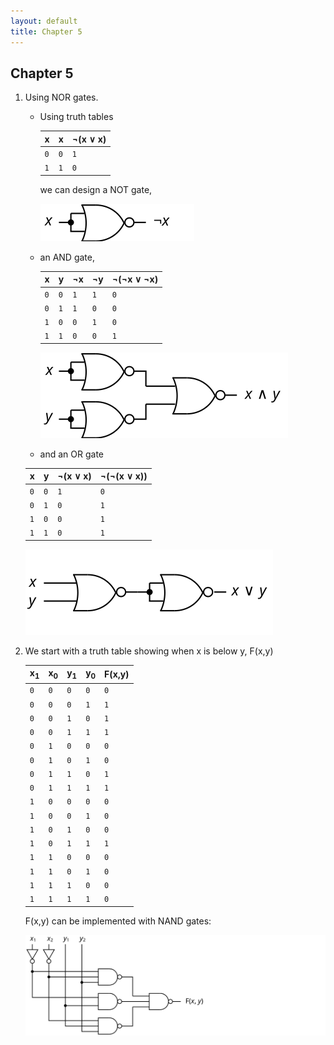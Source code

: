 ```yaml
---
layout: default
title: Chapter 5
---
```


## Chapter 5

1.  Using NOR gates.
    * Using truth tables
        
        |  x  |  x  | &not;(x &or; x) |
        |-----|-----|-----------------|
        | `0` | `0` |        `1`      |
        | `1` | `1` |        `0`      |
        
        we can design a NOT gate,

        ![](./assets/images/ch_05/NOT_from_NOR.svg)

    * an AND gate,

        |  x  |  y  | &not;x | &not;y | &not;(&not;x &or; &not;x) |
        |-----|-----|--------|--------|---------------------------|
        | `0` | `0` |  `1`   |  `1`   |            `0`            |
        | `0` | `1` |  `1`   |  `0`   |            `0`            |
        | `1` | `0` |  `0`   |  `1`   |            `0`            |
        | `1` | `1` |  `0`   |  `0`   |            `1`            |
       
        ![](./assets/images/ch_05/AND_from_NOR.svg)
    
    * and an OR gate

     |  x  |  y  | &not;(x &or; x) | &not;(&not;(x &or; x)) |
     |-----|-----|-----------------|------------------------|
     | `0` | `0` |       `1`       |          `0`           |
     | `0` | `1` |       `0`       |          `1`           |
     | `1` | `0` |       `0`       |          `1`           |
     | `1` | `1` |       `0`       |          `1`           |
        
     ![](./assets/images/ch_05/OR_from_NOR.svg)
    
2. We start with a truth table showing when x is below y, F(x,y)

    |x<sub>1</sub>|x<sub>0</sub>|y<sub>1</sub>|y<sub>0</sub>| F(x,y) |
    |-------------|-------------|-------------|-------------|--------|
    |     `0`     |     `0`     |     `0`     |     `0`     |  `0`   |
    |     `0`     |     `0`     |     `0`     |     `1`     |  `1`   |
    |     `0`     |     `0`     |     `1`     |     `0`     |  `1`   |
    |     `0`     |     `0`     |     `1`     |     `1`     |  `1`   |
    |     `0`     |     `1`     |     `0`     |     `0`     |  `0`   |
    |     `0`     |     `1`     |     `0`     |     `1`     |  `0`   |
    |     `0`     |     `1`     |     `1`     |     `0`     |  `1`   |
    |     `0`     |     `1`     |     `1`     |     `1`     |  `1`   |
    |     `1`     |     `0`     |     `0`     |     `0`     |  `0`   |
    |     `1`     |     `0`     |     `0`     |     `1`     |  `0`   |
    |     `1`     |     `0`     |     `1`     |     `0`     |  `0`   |
    |     `1`     |     `0`     |     `1`     |     `1`     |  `1`   |
    |     `1`     |     `1`     |     `0`     |     `0`     |  `0`   |
    |     `1`     |     `1`     |     `0`     |     `1`     |  `0`   |
    |     `1`     |     `1`     |     `1`     |     `0`     |  `0`   |
    |     `1`     |     `1`     |     `1`     |     `1`     |  `0`   |

    F(x,y) can be implemented with NAND gates:

    ![](./assets/images/ch_05/below_condition.svg)
    